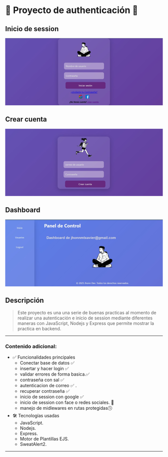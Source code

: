 # 📌 Proyecto de authenticación 🔑

## Inicio de session
![Captura del Inicio de session](./public/img/imgProyect/inicio%20de%20session.jpg)
## Crear cuenta
![Captura de crear cuenta](./public/img/imgProyect/create_cuent.jpg)
## Dashboard
![Captura de Inicio de Sesión](./public/img/imgProyect/dashboard.jpg)

## Descripción

> Este proyecto es una una serie de buenas practicas al momento de realizar una autenticación e inicio de session mediante diferentes maneras con JavaScript, Nodejs y Express que permite mostrar la practica en backend.

---

### Contenido adicional:

- ✅ Funcionalidades principales
    - Conectar base de datos ✅
    - insertar y hacer login ✅
    - validar errores de forma basica.✅
    - contraseña con sal ✅
    - autenticacion de correo ✅ .
    - recuperar contraseña ✅
    - inicio de session con google ✅
    - inicio de session con face o redes sociales. 🔁
    - manejo de midlewares en rutas protegidas🕓
- 🛠️ Tecnologías usadas
    - JavaScript.
    - Nodejs.
    - Express.
    - Motor de Plantillas EJS.
    - SweatAlert2.
---
